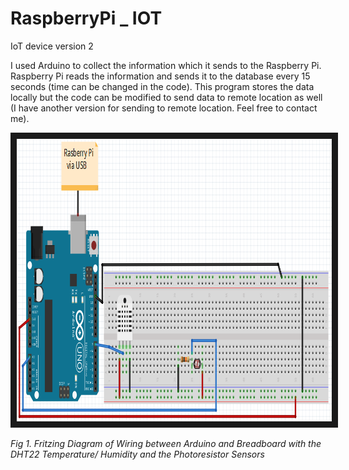 # RaspberryPi _ IOT
IoT device version 2

I used Arduino to collect the information which it sends to the Raspberry Pi. Raspberry Pi reads the information and sends it to the database every 15 seconds (time can be changed in the code).
This program stores the data locally but the code can be modified to send data to remote location as well (I have another version for sending to remote location. Feel free to contact me).

<a href="https://github.com/Vision-Paudel/RaspberryPi_IOT/blob/master/Circuit-Diagram.png"><img src="https://github.com/Vision-Paudel/RaspberryPi/blob/master/Circuit-Diagram.png" alt="Image could not be displayed" width="924" height="452" border="10" /></a>

*Fig 1. Fritzing Diagram of Wiring between Arduino and Breadboard with the DHT22 Temperature/ Humidity and the Photoresistor Sensors*
